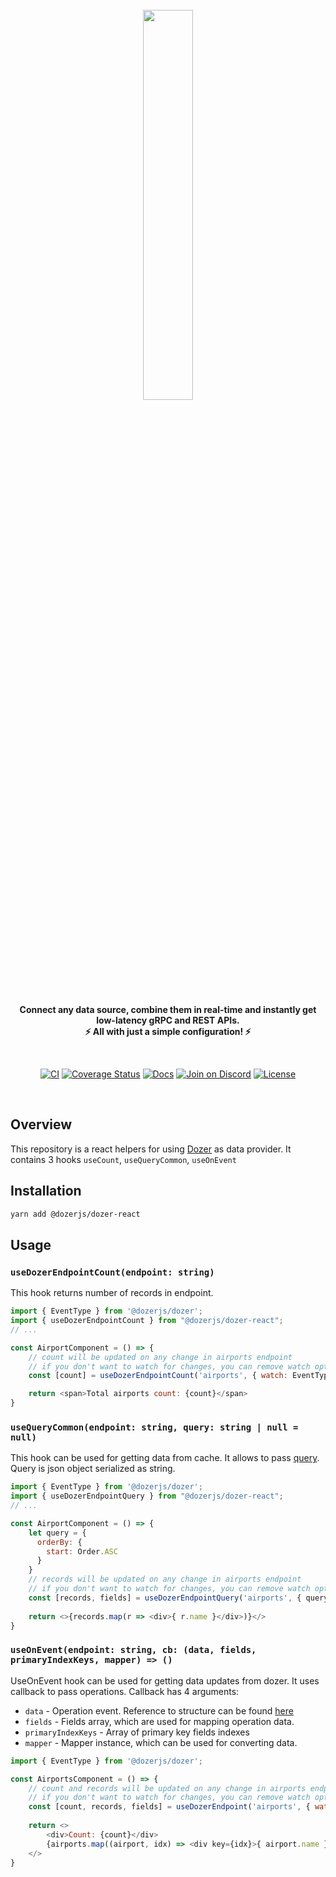 <div align="center">
    <a target="_blank" href="https://getdozer.io/">
        <br><img src="https://dozer-assets.s3.ap-southeast-1.amazonaws.com/logo-blue.svg" width=40%><br>
    </a>
</div>

<p align="center">
    <br />
    <b>
    Connect any data source, combine them in real-time and instantly get low-latency gRPC and REST APIs.<br>
    ⚡ All with just a simple configuration! ⚡️
    </b>
</p>
<br />

<p align="center">
  <a href="https://github.com/getdozer/dozer/actions/workflows/dozer.yaml" target="_blank"><img src="https://github.com/getdozer/dozer/actions/workflows/dozer.yaml/badge.svg" alt="CI"></a>
  <a href="https://coveralls.io/github/getdozer/dozer?branch=main" target="_blank"><img src="https://coveralls.io/repos/github/getdozer/dozer/badge.svg?branch=main&t=kZMYaV&style=flat" alt="Coverage Status"></a>
  <a href="https://getdozer.io/docs/dozer" target="_blank"><img src="https://img.shields.io/badge/doc-reference-green" alt="Docs"></a>
  <a href="https://discord.com/invite/3eWXBgJaEQ" target="_blank"><img src="https://img.shields.io/badge/join-on%20discord-primary" alt="Join on Discord"></a>
  <a href="https://github.com/getdozer/dozer-python/blob/main/LICENSE" target="_blank"><img src="https://img.shields.io/badge/license-MIT-informational" alt="License"></a>

</p>
<br>

## Overview
This repository is a react helpers for using [Dozer](https://github.com/getdozer/dozer) as data provider.
It contains 3 hooks `useCount`, `useQueryCommon`, `useOnEvent`
## Installation

```bash
yarn add @dozerjs/dozer-react
```

## Usage

### `useDozerEndpointCount(endpoint: string)`

This hook returns number of records in endpoint.
```javascript
import { EventType } from '@dozerjs/dozer';
import { useDozerEndpointCount } from "@dozerjs/dozer-react";
// ...

const AirportComponent = () => {
    // count will be updated on any change in airports endpoint
    // if you don't want to watch for changes, you can remove watch option
    const [count] = useDozerEndpointCount('airports', { watch: EventType.ALL });

    return <span>Total airports count: {count}</span>
}
```

### `useQueryCommon(endpoint: string, query: string | null = null)`
This hook can be used for getting data from cache. It allows to pass [query](https://getdozer.io/docs/api/grpc/common#dozer-common-QueryRequest). 
Query is json object serialized as string.
```javascript
import { EventType } from '@dozerjs/dozer';
import { useDozerEndpointQuery } from "@dozerjs/dozer-react";
// ...

const AirportComponent = () => {
    let query = {
      orderBy: {
        start: Order.ASC
      }
    }
    // records will be updated on any change in airports endpoint
    // if you don't want to watch for changes, you can remove watch option
    const [records, fields] = useDozerEndpointQuery('airports', { query, watch: EventType.ALL });
    
    return <>{records.map(r => <div>{ r.name }</div>)}</>
}
```

### `useOnEvent(endpoint: string, cb: (data, fields, primaryIndexKeys, mapper) => ()`
UseOnEvent hook can be used for getting data updates from dozer. It uses callback to pass operations.
Callback has 4 arguments: 
- `data` - Operation event. Reference to structure can be found [here](https://getdozer.io/docs/api/grpc/common#dozer-types-Operation)
- `fields` - Fields array, which are used for mapping operation data.
- `primaryIndexKeys` - Array of primary key fields indexes
- `mapper` - Mapper instance, which can be used for converting data.

```javascript
import { EventType } from '@dozerjs/dozer';

const AirportsComponent = () => {
    // count and records will be updated on any change in airports endpoint
    // if you don't want to watch for changes, you can remove watch option
    const [count, records, fields] = useDozerEndpoint('airports', { watch: EventType.ALL });
    
    return <>
        <div>Count: {count}</div>
        {airports.map((airport, idx) => <div key={idx}>{ airport.name }</div>)}
    </>
}
```